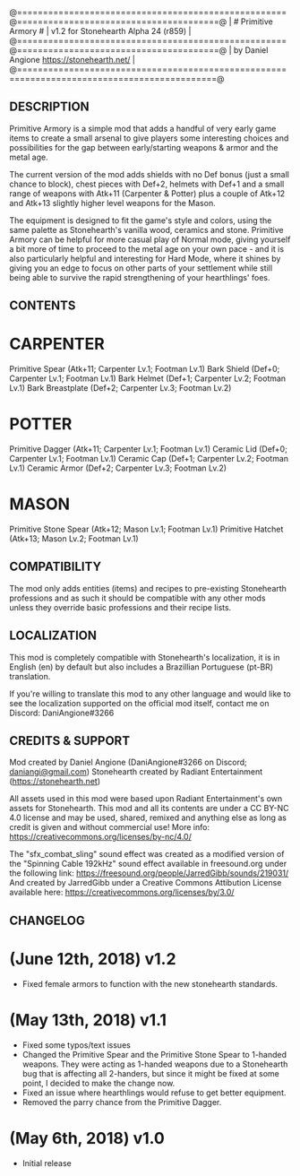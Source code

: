 @====================================================@=======================================@
|                # Primitive Armory #                | v1.2 for Stonehearth Alpha 24 (r859)	 |
@====================================================@=======================================@
|				  by Daniel Angione					    			https://stonehearth.net/ |                                                                     
@============================================================================================@

## DESCRIPTION

Primitive Armory is a simple mod that adds a handful of very early game items to create a
small arsenal to give players some interesting choices and possibilities for the gap between
early/starting weapons & armor and the metal age.

The current version of the mod adds shields with no Def bonus (just a small chance to block), 
chest pieces with Def+2, helmets with Def+1 and a small range of weapons with Atk+11
(Carpenter & Potter) plus a couple of Atk+12 and Atk+13 slightly higher level weapons for the
Mason.

The equipment is designed to fit the game's style and colors, using the same palette as
Stonehearth's vanilla wood, ceramics and stone. Primitive Armory can be helpful for more
casual play of Normal mode, giving yourself a bit more of time to proceed to the metal age 
on your own pace - and it is also particularly helpful and interesting for Hard Mode, where
it shines by giving you an edge to focus on other parts of your settlement while still being
able to survive the rapid strengthening of your hearthlings' foes.

## CONTENTS

# CARPENTER
Primitive Spear (Atk+11; Carpenter Lv.1; Footman Lv.1)
Bark Shield (Def+0; Carpenter Lv.1; Footman Lv.1)
Bark Helmet (Def+1; Carpenter Lv.2; Footman Lv.1)
Bark Breastplate (Def+2; Carpenter Lv.3; Footman Lv.2)

# POTTER
Primitive Dagger (Atk+11; Carpenter Lv.1; Footman Lv.1)
Ceramic Lid (Def+0; Carpenter Lv.1; Footman Lv.1)
Ceramic Cap (Def+1; Carpenter Lv.2; Footman Lv.1)
Ceramic Armor (Def+2; Carpenter Lv.3; Footman Lv.2)

# MASON
Primitive Stone Spear (Atk+12; Mason Lv.1; Footman Lv.1)
Primitive Hatchet (Atk+13; Mason Lv.2; Footman Lv.1)

## COMPATIBILITY

The mod only adds entities (items) and recipes to pre-existing Stonehearth professions and as
such it should be compatible with any other mods unless they override basic professions and
their recipe lists.

## LOCALIZATION

This mod is completely compatible with Stonehearth's localization, it is in English (en)
by default but also includes a Brazillian Portuguese (pt-BR) translation. 

If you're willing to translate this mod to any other language and would like to see the
localization supported on the official mod itself, contact me on Discord:
DaniAngione#3266

## CREDITS & SUPPORT

Mod created by Daniel Angione (DaniAngione#3266 on Discord; daniangi@gmail.com)
Stonehearth created by Radiant Entertainment (https://stonehearth.net)

All assets used in this mod were based upon Radiant Entertainment's own assets for 
Stonehearth. This mod and all its contents are under a CC BY-NC 4.0 license and may
be used, shared, remixed and anything else as long as credit is given and without
commercial use! More info: https://creativecommons.org/licenses/by-nc/4.0/

The "sfx_combat_sling" sound effect was created as a modified version of the
"Spinning Cable 192kHz" sound effect available in freesound.org under the following link:
https://freesound.org/people/JarredGibb/sounds/219031/
And created by JarredGibb under a Creative Commons Attibution License available here:
https://creativecommons.org/licenses/by/3.0/

## CHANGELOG

# (June 12th, 2018) v1.2
- Fixed female armors to function with the new stonehearth standards.

# (May 13th, 2018) v1.1
- Fixed some typos/text issues
- Changed the Primitive Spear and the Primitive Stone Spear to 1-handed weapons. They were
acting as 1-handed weapons due to a Stonehearth bug that is affecting all 2-handers, but since
it might be fixed at some point, I decided to make the change now.
- Fixed an issue where hearthlings would refuse to get better equipment.
- Removed the parry chance from the Primitive Dagger.

# (May 6th, 2018) v1.0
- Initial release